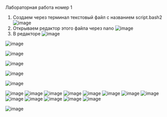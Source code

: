 Лабораторная работа номер 1
1. Создаем через терминал текстовый файл с названием script.bash2
![image](https://github.com/user-attachments/assets/792e98e7-e839-48f6-8b64-8439ff868a84)
2. Открываем редактор этого файла через nano
![image](https://github.com/user-attachments/assets/e4c71118-1a78-4d08-bff6-e07f2f4183ed)
3. В редакторе 
![image](https://github.com/user-attachments/assets/8fabc623-83c8-4d14-b6ed-bf920f5c6014)

![image](https://github.com/user-attachments/assets/de9c9d35-cdb3-41bf-bc55-13c1b7ec532a)

![image](https://github.com/user-attachments/assets/8e5c1c9c-430f-492b-a4da-fe9d7b139b51)


![image](https://github.com/user-attachments/assets/8d6446ca-bb08-4cf8-b5c4-33f97af8e823)

![image](https://github.com/user-attachments/assets/599acbe0-d41e-423c-a4bd-bf141d235c98)

![image](https://github.com/user-attachments/assets/58e23ba1-5a0f-47c6-952f-bec20bab2589)


![image](https://github.com/user-attachments/assets/c75a9563-9e7f-40c5-a244-e6c94a4c9d70)
![image](https://github.com/user-attachments/assets/3abbdd18-22e7-495b-a850-1968a7871435)
![image](https://github.com/user-attachments/assets/f5376ae3-74b7-4be8-83ad-c0b0bbe95c6f)
![image](https://github.com/user-attachments/assets/3d308369-5d34-49fb-ace4-36a3621c6439)
![image](https://github.com/user-attachments/assets/cfbe2aa6-6737-4c2d-b5df-12a7626b43de)
![image](https://github.com/user-attachments/assets/fd3b24e5-d221-4c85-9b8e-8992a2de1932)
![image](https://github.com/user-attachments/assets/c700dcd1-5e37-4ac8-85a4-af8c9c8638bd)
![image](https://github.com/user-attachments/assets/df349acb-9571-4f3c-9647-60907e45b329)
![image](https://github.com/user-attachments/assets/9bca1414-415d-4e61-9a10-f88fd61d638c)
![image](https://github.com/user-attachments/assets/09a18c9d-98a3-4fe5-b2bc-7108635b02fc)
![image](https://github.com/user-attachments/assets/81bcbc3f-d079-4d89-94da-b18bd7eda94d)
![image](https://github.com/user-attachments/assets/0639f037-cf48-4709-b289-fc7980536656)
![image](https://github.com/user-attachments/assets/0281b3aa-f8fc-487b-b9cb-ae053bbaf03a)


![image](https://github.com/user-attachments/assets/bded4161-fe02-4c0e-946e-0f0d02e31fcf)
